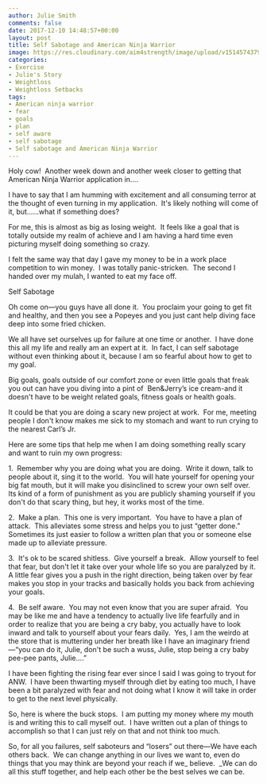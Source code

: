 ```yaml
---
author: Julie Smith
comments: false
date: 2017-12-10 14:48:57+00:00
layout: post
title: Self Sabotage and American Ninja Warrior
image: https://res.cloudinary.com/aim4strength/image/upload/v1514574379/american-ninja-warrior.jpg
categories:
- Exercise
- Julie's Story
- Weightloss
- Weightloss Setbacks
tags:
- American ninja warrior
- fear
- goals
- plan
- self aware
- self sabotage
- Self sabotage and American Ninja Warrior
---
```


Holy cow!  Another week down and another week closer to getting that American Ninja Warrior application in….

I have to say that I am humming with excitement and all consuming terror at the thought of even turning in my application.  It's likely nothing will come of it, but……what if something does?

For me, this is almost as big as losing weight.  It feels like a goal that is totally outside my realm of achieve and I am having a hard time even picturing myself doing something so crazy.

I felt the same way that day I gave my money to be in a work place competition to win money.  I was totally panic-stricken.  The second I handed over my mulah, I wanted to eat my face off.

Self Sabotage

Oh come on—you guys have all done it.  You proclaim your going to get fit and healthy, and then you see a Popeyes and you just cant help diving face deep into some fried chicken.

We all have set ourselves up for failure at one time or another.  I have done this all my life and really am an expert at it.  In fact, I can self sabotage without even thinking about it, because I am so fearful about how to get to my goal.

Big goals, goals outside of our comfort zone or even little goals that freak you out can have you diving into a pint of  Ben&Jerry’s ice cream-and it doesn't have to be weight related goals, fitness goals or health goals.

It could be that you are doing a scary new project at work.  For me, meeting people I don't know makes me sick to my stomach and want to run crying to the nearest Carl’s Jr.

Here are some tips that help me when I am doing something really scary and want to ruin my own progress:

1.  Remember why you are doing what you are doing.  Write it down, talk to people about it, sing it to the world.  You will hate yourself for opening your big fat mouth, but it will make you disinclined to screw your own self over.  Its kind of a form of punishment as you are publicly shaming yourself if you don't do that scary thing, but hey, it works most of the time.

2.  Make a plan.  This one is very important.  You have to have a plan of attack.  This alleviates some stress and helps you to just “getter done.” Sometimes its just easier to follow a written plan that you or someone else made up to alleviate pressure.

3.  It's ok to be scared shitless.  Give yourself a break.  Allow yourself to feel that fear, but don't let it take over your whole life so you are paralyzed by it.  A little fear gives you a push in the right direction, being taken over by fear makes you stop in your tracks and basically holds you back from achieving your goals.

4.  Be self aware.  You may not even know that you are super afraid.  You may be like me and have a tendency to actually live life fearfully and in order to realize that you are being a cry baby, you actually have to look inward and talk to yourself about your fears daily.  Yes, I am the weirdo at the store that is muttering under her breath like I have an imaginary friend—“you can do it, Julie, don't be such a wuss, Julie, stop being a cry baby pee-pee pants, Julie….”

I have been fighting the rising fear ever since I said I was going to tryout for ANW.  I have been thwarting myself through diet by eating too much, I have been a bit paralyzed with fear and not doing what I know it will take in order to get to the next level physically.

So, here is where the buck stops.  I am putting my money where my mouth is and writing this to call myself out.  I have written out a plan of things to accomplish so that I can just rely on that and not think too much.

So, for all you failures, self saboteurs and “losers” out there—We have each others back.  We can change anything in our lives we want to, even do things that you may think are beyond your reach if we_ believe.  _We can do all this stuff together, and help each other be the best selves we can be.
